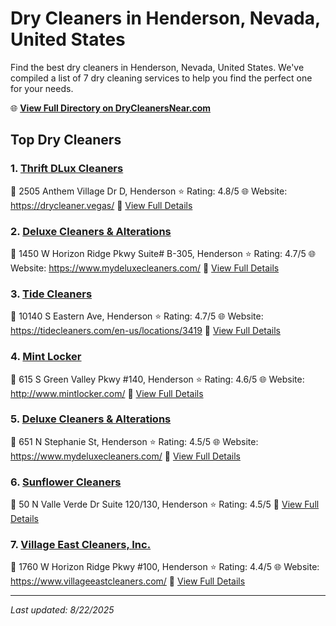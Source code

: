 # Dry Cleaners in Henderson, Nevada, United States

Find the best dry cleaners in Henderson, Nevada, United States. We've compiled a list of 7 dry cleaning services to help you find the perfect one for your needs.

🌐 **[View Full Directory on DryCleanersNear.com](https://drycleanersnear.com/city/US/Nevada/Henderson)**

## Top Dry Cleaners

### 1. [Thrift DLux Cleaners](https://drycleanersnear.com/dryCleaner/687ef15075997f6da5b64108/thrift-dlux-cleaners)
📍 2505 Anthem Village Dr D, Henderson
⭐ Rating: 4.8/5
🌐 Website: https://drycleaner.vegas/
🔗 [View Full Details](https://drycleanersnear.com/dryCleaner/687ef15075997f6da5b64108/thrift-dlux-cleaners)

### 2. [Deluxe Cleaners & Alterations](https://drycleanersnear.com/dryCleaner/687ef0cc75997f6da5b63d0e/deluxe-cleaners-alterations)
📍 1450 W Horizon Ridge Pkwy Suite# B-305, Henderson
⭐ Rating: 4.7/5
🌐 Website: https://www.mydeluxecleaners.com/
🔗 [View Full Details](https://drycleanersnear.com/dryCleaner/687ef0cc75997f6da5b63d0e/deluxe-cleaners-alterations)

### 3. [Tide Cleaners](https://drycleanersnear.com/dryCleaner/687ef0e675997f6da5b63de9/tide-cleaners)
📍 10140 S Eastern Ave, Henderson
⭐ Rating: 4.7/5
🌐 Website: https://tidecleaners.com/en-us/locations/3419
🔗 [View Full Details](https://drycleanersnear.com/dryCleaner/687ef0e675997f6da5b63de9/tide-cleaners)

### 4. [Mint Locker](https://drycleanersnear.com/dryCleaner/687ef0b275997f6da5b63b03/mint-locker)
📍 615 S Green Valley Pkwy #140, Henderson
⭐ Rating: 4.6/5
🌐 Website: http://www.mintlocker.com/
🔗 [View Full Details](https://drycleanersnear.com/dryCleaner/687ef0b275997f6da5b63b03/mint-locker)

### 5. [Deluxe Cleaners & Alterations](https://drycleanersnear.com/dryCleaner/687ef15875997f6da5b64149/deluxe-cleaners-alterations)
📍 651 N Stephanie St, Henderson
⭐ Rating: 4.5/5
🌐 Website: https://www.mydeluxecleaners.com/
🔗 [View Full Details](https://drycleanersnear.com/dryCleaner/687ef15875997f6da5b64149/deluxe-cleaners-alterations)

### 6. [Sunflower Cleaners](https://drycleanersnear.com/dryCleaner/687ef16075997f6da5b64188/sunflower-cleaners)
📍 50 N Valle Verde Dr Suite 120/130, Henderson
⭐ Rating: 4.5/5
🔗 [View Full Details](https://drycleanersnear.com/dryCleaner/687ef16075997f6da5b64188/sunflower-cleaners)

### 7. [Village East Cleaners, Inc.](https://drycleanersnear.com/dryCleaner/687ef13475997f6da5b64043/village-east-cleaners-inc)
📍 1760 W Horizon Ridge Pkwy #100, Henderson
⭐ Rating: 4.4/5
🌐 Website: https://www.villageeastcleaners.com/
🔗 [View Full Details](https://drycleanersnear.com/dryCleaner/687ef13475997f6da5b64043/village-east-cleaners-inc)


---

*Last updated: 8/22/2025*
